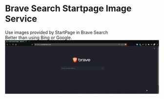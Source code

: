 # Brave Search Startpage Image Service
 Use images provided by StartPage in Brave Search \
 Better than using Bing or Google. \
![preview](braveImages.webp)